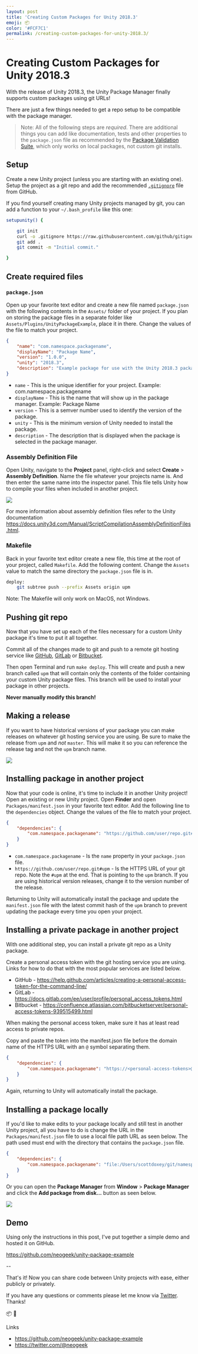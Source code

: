 ```yaml
---
layout: post
title: 'Creating Custom Packages for Unity 2018.3'
emoji: 📦
color: '#FCF7C1'
permalink: /creating-custom-packages-for-unity-2018.3/
---
```


# Creating Custom Packages for Unity 2018.3

With the release of Unity 2018.3, the Unity Package Manager finally supports custom packages using git URLs!

There are just a few things needed to get a repo setup to be compatible with the package manager.

> Note: All of the following steps are _required_. There are additional things you can add like documentation, tests and other properties to the `package.json` file as recommended by the [Package Validation Suite](https://docs.unity3d.com/Packages/com.unity.package-validation-suite@0.4/manual/index.html), which only works on local packages, not custom git installs.

## Setup

Create a new Unity project (unless you are starting with an existing one). Setup the project as a git repo and add the recommended [`.gitignore`](https://github.com/github/gitignore/blob/master/Unity.gitignore) file from GitHub.

If you find yourself creating many Unity projects managed by git, you can add a function to your `~/.bash_profile` like this one:

```bash
setupunity() {

    git init
    curl -o .gitignore https://raw.githubusercontent.com/github/gitignore/master/Unity.gitignore
    git add .
    git commit -m "Initial commit."

}
```

## Create required files

### `package.json`

Open up your favorite text editor and create a new file named `package.json` with the following contents in the `Assets/` folder of your project. If you plan on storing the package files in a separate folder like `Assets/Plugins/UnityPackageExample`, place it in there. Change the values of the file to match your project.

```json
{
    "name": "com.namespace.packagename",
    "displayName": "Package Name",
    "version": "1.0.0",
    "unity": "2018.3",
    "description": "Example package for use with the Unity 2018.3 package manager."
}
```

-   `name` - This is the unique identifier for your project. Example: com.namespace.packagename
-   `displayName` - This is the name that will show up in the package manager. Example: Package Name
-   `version` - This is a semver number used to identify the version of the package.
-   `unity` - This is the minimum version of Unity needed to install the package.
-   `description` - The description that is displayed when the package is selected in the package manager.

### Assembly Definition File

Open Unity, navigate to the **Project** panel, right-click and select **Create** > **Assembly Definition**. Name the file whatever your projects name is. And then enter the same name into the inspector panel. This file tells Unity how to compile your files when included in another project.

![](/images/creating-custom-packages-for-unity-2018.3--assembly-definition-file.png)

For more information about assembly definition files refer to the Unity documentation <https://docs.unity3d.com/Manual/ScriptCompilationAssemblyDefinitionFiles.html>.

### Makefile

Back in your favorite text editor create a new file, this time at the root of your project, called `Makefile`. Add the following content. Change the `Assets` value to match the same directory the `package.json` file is in.

```bash
deploy:
	git subtree push --prefix Assets origin upm
```

Note: The Makefile will only work on MacOS, not Windows.

## Pushing git repo

Now that you have set up each of the files necessary for a custom Unity package it's time to put it all together.

Commit all of the changes made to git and push to a remote git hosting service like [GitHub](https://github.com/), [GitLab](https://about.gitlab.com/) or [Bitbucket](https://bitbucket.org/product).

Then open Terminal and run `make deploy`. This will create and push a new branch called `upm` that will contain only the contents of the folder containing your custom Unity package files. This branch will be used to install your package in other projects.

**Never manually modify this branch!**

## Making a release

If you want to have historical versions of your package you can make releases on whatever git hosting service you are using. Be sure to make the release from `upm` and _not_ `master`. This will make it so you can reference the release tag and not the `upm` branch name.

![](/images/creating-custom-packages-for-unity-2018.3--git-release.png)

## Installing package in another project

Now that your code is online, it's time to include it in another Unity project! Open an existing or new Unity project. Open **Finder** and open `Packages/manifest.json` in your favorite text editor. Add the following line to the `dependencies` object. Change the values of the file to match your project.

```json
{
    "dependencies": {
        "com.namespace.packagename": "https://github.com/user/repo.git#upm"
    }
}
```

-   `com.namespace.packagename` - Is the `name` property in your `package.json` file.
-   `https://github.com/user/repo.git#upm` - Is the HTTPS URL of your git repo. Note the `#upm` at the end. That is pointing to the `upm` branch. If you are using historical version releases, change it to the version number of the release.

Returning to Unity will automatically install the package and update the `manifest.json` file with the latest commit hash of the `upm` branch to prevent updating the package every time you open your project.

## Installing a private package in another project

With one additional step, you can install a private git repo as a Unity package.

Create a personal access token with the git hosting service you are using. Links for how to do that with the most popular services are listed below.

-   GitHub - <https://help.github.com/articles/creating-a-personal-access-token-for-the-command-line/>
-   GitLab - <https://docs.gitlab.com/ee/user/profile/personal_access_tokens.html>
-   Bitbucket - <https://confluence.atlassian.com/bitbucketserver/personal-access-tokens-939515499.html>

When making the personal access token, make sure it has at least read access to private repos.

Copy and paste the token into the manifest.json file before the domain name of the HTTPS URL with an `@` symbol separating them.

```json
{
    "dependencies": {
        "com.namespace.packagename": "https://<personal-access-tokens>@github.com/user/repo.git#upm"
    }
}
```

Again, returning to Unity will automatically install the package.

## Installing a package locally

If you'd like to make edits to your package locally and still test in another Unity project, all you have to do is change the URL in the `Packages/manifest.json` file to use a local file path URL as seen below. The path used must end with the directory that contains the `package.json` file.

```json
{
    "dependencies": {
        "com.namespace.packagename": "file:/Users/scottdoxey/git/namespace.packagename/Assets"
    }
}
```

Or you can open the **Package Manager** from **Window** > **Package Manager** and click the **Add package from disk...** button as seen below.

![](/images/creating-custom-packages-for-unity-2018.3--package-manager.png)

## Demo

Using only the instructions in this post, I've put together a simple demo and hosted it on GitHub.

<https://github.com/neogeek/unity-package-example>

--

That's it! Now you can share code between Unity projects with ease, either publicly or privately.

If you have any questions or comments please let me know via [Twitter](https://twitter.com/@neogeek). Thanks!

📦 🎉

Links

-   <https://github.com/neogeek/unity-package-example>
-   <https://twitter.com/@neogeek>
